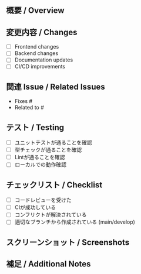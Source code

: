 ## 概要 / Overview
<!-- このプルリクエストで何を変更したかを簡潔に説明してください -->

## 変更内容 / Changes
<!-- 具体的な変更内容をリストアップしてください -->
- [ ] Frontend changes
- [ ] Backend changes
- [ ] Documentation updates
- [ ] CI/CD improvements

## 関連 Issue / Related Issues
<!-- 関連するIssueがある場合は参照してください -->
- Fixes #
- Related to #

## テスト / Testing
<!-- テストに関する情報を記載してください -->
- [ ] ユニットテストが通ることを確認
- [ ] 型チェックが通ることを確認
- [ ] Lintが通ることを確認
- [ ] ローカルでの動作確認

## チェックリスト / Checklist
<!-- マージ前に確認すべき項目 -->
- [ ] コードレビューを受けた
- [ ] CIが成功している
- [ ] コンフリクトが解決されている
- [ ] 適切なブランチから作成されている (main/develop)

## スクリーンショット / Screenshots
<!-- UIに変更がある場合は、Before/Afterのスクリーンショットを追加してください -->

## 補足 / Additional Notes
<!-- その他、レビュアーが知っておくべき情報があれば記載してください -->